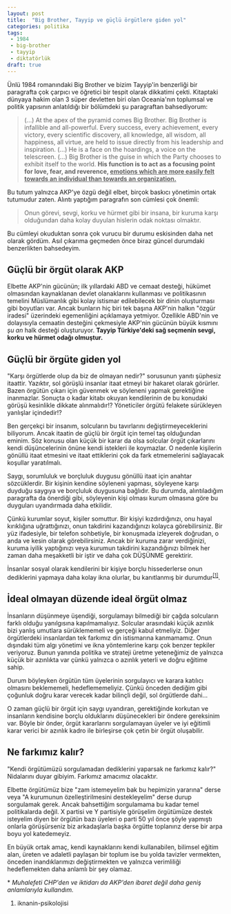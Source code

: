 ```yaml
---
layout: post
title:  "Big Brother, Tayyip ve güçlü örgütlere giden yol"
categories: politika
tags:
 - 1984
 - big-brother
 - tayyip
 - diktatörlük
draft: true
---
```


Ünlü 1984 romanındaki Big Brother ve bizim Tayyip'in benzerliği bir paragrafta çok çarpıcı ve öğretici bir tespit olarak dikkatimi çekti. Kitaptaki dünyaya hakim olan 3 süper devletten biri olan Oceania'nın toplumsal ve politik yapısının anlatıldığı bir bölümdeki şu paragraftan bahsediyorum:

<blockquote>
<p>(…) At the <span class="has-translation" title="doruk, zirve">apex</span> of the pyramid comes Big Brother. Big Brother is infallible and all-powerful. Every success, every achievement, every victory, every scientific discovery, all knowledge, all wisdom, all happiness, all <span class="has-translation" title="erdem">virtue</span>, are held to issue directly from his leadership and inspiration. (…) He is a face on the <span class="has-translation" title="reklam, ilan panosu">hoardings</span>, a voice on the telescreen. (…) Big Brother is the <span class="has-translation" title="Takınılan maske, yüz">guise</span> in which the Party chooses to exhibit itself to the world. <strong>His function is to act as a focusing point for love, fear, and <span class="has-translation" title="hürmet">reverence</span>, <span style="text-decoration: underline;">emotions which are more easily felt towards an individual than towards an organization.</span></strong></p>
</blockquote>

Bu tutum yalnızca AKP'ye özgü değil elbet, birçok baskıcı yönetimin ortak tutumudur zaten. Alıntı yaptığım paragrafın son cümlesi çok önemli:

> Onun görevi, sevgi, korku ve hürmet gibi bir insana, bir kuruma karşı olduğundan daha kolay duyulan hislerin odak noktası olmaktır.

Bu cümleyi okuduktan sonra çok vurucu bir durumu eskisinden daha net olarak gördüm. Asıl çıkarıma geçmeden önce biraz güncel durumdaki benzerlikten bahsedeyim.

Güçlü bir örgüt olarak AKP
--------------------------

Elbette AKP'nin gücünün; ilk yıllardaki ABD ve cemaat desteği, hükümet olmasından kaynaklanan devlet olanaklarını kullanması ve politikasının temelini Müslümanlık gibi kolay istismar edilebilecek bir dinin oluşturması gibi boyutları var. Ancak bunların hiç biri tek başına AKP'nin halkın "özgür iradesi" üzerindeki egemenliğini açıklamaya yetmiyor. Özellikle ABD'nin ve dolayısıyla cemaatin desteğini çekmesiyle AKP'nin gücünün büyük kısmını _şu an_ halk desteği oluşturuyor. **Tayyip Türkiye'deki sağ seçmenin sevgi, korku ve hürmet odağı olmuştur.**

Güçlü bir örgüte giden yol
--------------------------

"Karşı örgütlerde olup da biz de olmayan nedir?" sorusunun yanıtı şüphesiz itaattir. Yazıktır, sol görüşlü insanlar itaat etmeyi bir hakaret olarak görürler. Bazen örgütün çıkarı için güvenmek ve söyleneni yapmak gerektiğine inanmazlar. Sonuçta o kadar kitabı okuyan kendilerinin de bu konudaki görüşü kesinlikle dikkate alınmalıdır!? Yöneticiler örgütü felakete sürükleyen yanlışlar içindedir!?

Ben gerçekçi bir insanım, solcuların bu tavırlarını değiştirmeyeceklerini biliyorum. Ancak itaatin de güçlü bir örgüt için temel taş olduğundan eminim. Söz konusu olan küçük bir karar da olsa solcular örgüt çıkarlarını kendi düşüncelerinin önüne kendi istekleri ile koymazlar. O nedenle kişilerin gönüllü itaat etmesini ve itaat ettiklerini çok da fark etmemelerini sağlayacak koşullar yaratılmalı.

Saygı, sorumluluk ve borçluluk duygusu gönüllü itaat için anahtar sözcüklerdir. Bir kişinin kendine söyleneni yapması, söyleyene karşı duyduğu saygıya ve borçluluk duygusuna bağlıdır. Bu durumda, alıntıladığım paragrafta da önerdiği gibi, söyleyenin kişi olması kurum olmasına göre bu duyguları uyandırmada daha etkilidir.

Çünkü kurumlar soyut, kişiler somuttur. Bir kişiyi kızdırdığınızı, onu hayal kırıklığına uğrattığınızı, onun takdirini kazandığınızı kolayca görebilirsiniz. Bir yüz ifadesiyle, bir telefon sohbetiyle, bir konuşmada izleyerek doğrudan, o anda ve kesin olarak görebilirsiniz. Ancak bir kuruma zarar verdiğinizi, kuruma iyilik yaptığınızı veya kurumun takdirini kazandığınızı bilmek her zaman daha meşakketli bir iştir ve daha çok DÜŞÜNME gerektirir.

İnsanlar sosyal olarak kendilerini bir kişiye borçlu hissederlerse onun dediklerini yapmaya daha kolay ikna olurlar, bu kanıtlanmış bir durumdur<sup><a href="#iknanin-psikolojisi">[1]</a></sup>.

İdeal olmayan düzende ideal örgüt olmaz
----------------------------------------

İnsanların düşünmeye üşendiği, sorgulamayı bilmediği bir çağda solcuların farklı olduğu yanılgısına kapılmamalıyız. Solcular arasındaki küçük azınlık bizi yanlış umutlara sürüklememeli ve gerçeği kabul etmeliyiz. Diğer örgütlerdeki insanlardan tek farkımız din istismarına kanmamamız. Onun dışındaki tüm algı yönetimi ve ikna yöntemlerine karşı çok benzer tepkiler veriyoruz. Bunun yanında politika ve strateji üretme yeteneğimiz de yalnızca küçük bir azınlıkta var çünkü yalnızca o azınlık yeterli ve doğru eğitime sahip.

Durum böyleyken örgütün tüm üyelerinin sorgulayıcı ve karara katılıcı olmasını beklememeli, hedeflememeliyiz. Çünkü önceden dediğim gibi çoğunluk doğru karar verecek kadar bilinçli değil, sol örgütlerde dahi…

O zaman güçlü bir örgüt için saygı uyandıran, gerektiğinde korkutan ve insanların kendisine borçlu olduklarını düşünecekleri bir öndere gereksinim var. Böyle bir önder, örgüt kararlarını sorgulamayan üyeler ve iyi eğitimli karar verici bir azınlık kadro ile birleşirse çok çetin bir örgüt oluşabilir.

Ne farkımız kalır?
------------------

"Kendi örgütümüzü sorgulamadan dediklerini yaparsak ne farkımız kalır?" Nidalarını duyar gibiyim. Farkımız amacımız olacaktır.

Elbette örgütümüz bize "zam istemeyelim bak bu hepimizin yararına" derse veya "A kurumunun özelleştirilmesini destekleyelim" derse durup sorgulamak gerek. Ancak bahsettiğim sorgulamama bu kadar temel politikalarda değil. X partisi ve Y partisiyle görüşelim örgütümüze destek isteyelim diyen bir örgütün bazı üyeleri o parti 50 yıl önce şöyle yapmıştı onlarla görüşürseniz biz arkadaşlarla başka örgütte toplanırız derse bir arpa boyu yol katedemeyiz.

En büyük ortak amaç, kendi kaynaklarını kendi kullanabilen, bilimsel eğitim alan, üreten ve adaletli paylaşan bir toplum ise bu yolda tavizler vermekten, önceden inandıklarımızı değiştirmekten ve yalnızca verimliliği hedeflemekten daha anlamlı bir şey olamaz.

\* _Muhalefeti CHP'den ve iktidarı da AKP'den ibaret değil daha geniş anlamlarıyla kullandım._

<ol>
<li id="iknanin-psikolojisi">iknanin-psikolojisi</li>
</ol>